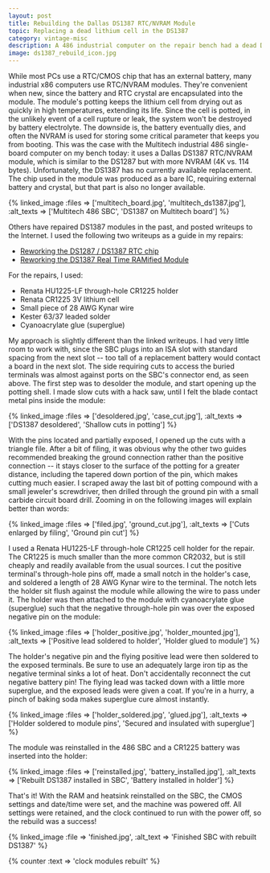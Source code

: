 ```yaml
---
layout: post
title: Rebuilding the Dallas DS1387 RTC/NVRAM Module
topic: Replacing a dead lithium cell in the DS1387
category: vintage-misc
description: A 486 industrial computer on the repair bench had a dead DS1387 RTC/NVRAM, which is no longer produced. The DS1387 is a potted module containing a DS1385 IC, a crystal, and a lithium cell. Over time, the lithium cell dies, and the module will no longer keep time or NVRAM contents. Fortunately, others before me had figured out the locations of the buried battery pins and provided their solutions. Here's my fix!
image: ds1387_rebuild_icon.jpg
---
```


While most PCs use a RTC/CMOS chip that has an external battery, many industrial x86 computers use RTC/NVRAM modules. They're convenient when new, since the battery and RTC crystal are encapsulated into the module. The module's potting keeps the lithium cell from drying out as quickly in high temperatures, extending its life. Since the cell is potted, in the unlikely event of a cell rupture or leak, the system won't be destroyed by battery electrolyte. The downside is, the battery eventually dies, and often the NVRAM is used for storing some critical parameter that keeps you from booting. This was the case with the Multitech industrial 486 single-board computer on my bench today: it uses a Dallas DS1387 RTC/NVRAM module, which is similar to the DS1287 but with more NVRAM (4K vs. 114 bytes). Unfortunately, the DS1387 has no currently available replacement. The chip used in the module was produced as a bare IC, requiring external battery and crystal, but that part is also no longer available.

{% linked_image :files => ['multitech_board.jpg', 'multitech_ds1387.jpg'], :alt_texts => ['Multitech 486 SBC', 'DS1387 on Multitech board'] %}

Others have repaired DS1387 modules in the past, and posted writeups to the Internet. I used the following two writeups as a guide in my repairs:

* [Reworking the DS1287 / DS1387 RTC chip](http://www.mcamafia.de/mcapage0/dsrework.htm)
* [Reworking the DS1387 Real Time RAMified Module](http://www.mcamafia.de/mcapage0/dsrework.htm)

For the repairs, I used:

* Renata HU1225-LF through-hole CR1225 holder
* Renata CR1225 3V lithium cell
* Small piece of 28 AWG Kynar wire
* Kester 63/37 leaded solder
* Cyanoacrylate glue (superglue)

My approach is slightly different than the linked writeups. I had very little room to work with, since the SBC plugs into an ISA slot with standard spacing from the next slot -- too tall of a replacement battery would contact a board in the next slot. The side requiring cuts to access the buried terminals was almost against ports on the SBC's connector end, as seen above. The first step was to desolder the module, and start opening up the potting shell. I made slow cuts with a hack saw, until I felt the blade contact metal pins inside the module:

{% linked_image :files => ['desoldered.jpg', 'case_cut.jpg'], :alt_texts => ['DS1387 desoldered', 'Shallow cuts in potting'] %}

With the pins located and partially exposed, I opened up the cuts with a triangle file. After a bit of filing, it was obvious why the other two guides recommended breaking the ground connection rather than the positive connection -- it stays closer to the surface of the potting for a greater distance, including the tapered down portion of the pin, which makes cutting much easier. I scraped away the last bit of potting compound with a small jeweler's screwdriver, then drilled through the ground pin with a small carbide circuit board drill. Zooming in on the following images will explain better than words:

{% linked_image :files => ['filed.jpg', 'ground_cut.jpg'], :alt_texts => ['Cuts enlarged by filing', 'Ground pin cut'] %}

I used a Renata HU1225-LF through-hole CR1225 cell holder for the repair. The CR1225 is much smaller than the more common CR2032, but is still cheaply and readily available from the usual sources. I cut the positive terminal's through-hole pins off, made a small notch in the holder's case, and soldered a length of 28 AWG Kynar wire to the terminal. The notch lets the holder sit flush against the module while allowing the wire to pass under it. The holder was then attached to the module with cyanoacrylate glue (superglue) such that the negative through-hole pin was over the exposed negative pin on the module:

{% linked_image :files => ['holder_positive.jpg', 'holder_mounted.jpg'], :alt_texts => ['Positive lead soldered to holder', 'Holder glued to module'] %}

The holder's negative pin and the flying positive lead were then soldered to the exposed terminals. Be sure to use an adequately large iron tip as the negative terminal sinks a lot of heat. Don't accidentally reconnect the cut negative battery pin! The flying lead was tacked down with a little more superglue, and the exposed leads were given a coat. If you're in a hurry, a pinch of baking soda makes superglue cure almost instantly.

{% linked_image :files => ['holder_soldered.jpg', 'glued.jpg'], :alt_texts => ['Holder soldered to module pins', 'Secured and insulated with superglue'] %}

The module was reinstalled in the 486 SBC and a CR1225 battery was inserted into the holder:

{% linked_image :files => ['reinstalled.jpg', 'battery_installed.jpg'], :alt_texts => ['Rebuilt DS1387 installed in SBC', 'Battery installed in holder'] %}

That's it! With the RAM and heatsink reinstalled on the SBC, the CMOS settings and date/time were set, and the machine was powered off. All settings were retained, and the clock continued to run with the power off, so the rebuild was a success!

{% linked_image :file => 'finished.jpg', :alt_text => 'Finished SBC with rebuilt DS1387' %}

{% counter :text => 'clock modules rebuilt' %}

